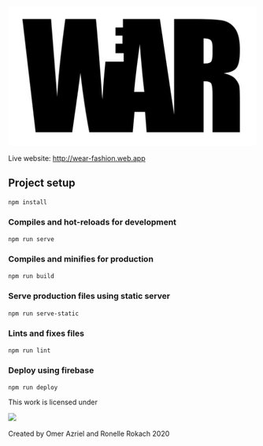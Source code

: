 <a href="http://wear-fashion.web.app">![We(a)r](./src/assets/war_logo.svg?sanitize=true "We(a)r")</a>

  
Live website: http://wear-fashion.web.app

## Project setup
```
npm install
```

### Compiles and hot-reloads for development
```
npm run serve
```

### Compiles and minifies for production
```
npm run build
```

### Serve production files using static server
```
npm run serve-static
```

### Lints and fixes files
```
npm run lint
```

### Deploy using firebase
```
npm run deploy
```
This work is licensed under 

<a target="_blank" href="https://creativecommons.org/licenses/by-nd-nc/1.0/"><img src="https://creativecommons.org/images/public/somerights.gif"></a>

Created by Omer Azriel and Ronelle Rokach 2020 <a target="_blank" href="https://creativecommons.org/licenses/by-nd-nc/1.0/"><img src="https://mirrors.creativecommons.org/presskit/icons/cc.large.png" width="13" height="13"></a>
